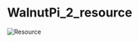 # WalnutPi_2_resource

![Resource](https://github.com/user-attachments/assets/28dc6e0d-8394-4cea-bd24-c882e2f92bcf)

